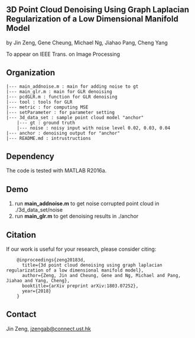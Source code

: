 ## 3D Point Cloud Denoising Using Graph Laplacian Regularization of a Low Dimensional Manifold Model

by Jin Zeng, Gene Cheung, Michael Ng, Jiahao Pang, Cheng Yang

To appear on IEEE Trans. on Image Processing

## Organization
	|--- main_addnoise.m : main for adding noise to gt
	|--- main_glr.m : main for GLR denoising
	|--- pcdGLR.m : function for GLR denoising
	|--- tool : tools for GLR
	|--- metric : for computing MSE
	|--- setParameter : for parameter setting
	|--- 3d_data_set : sample point cloud model "anchor"
		|--- gt : ground truth
		|--- noise : noisy input with noise level 0.02, 0.03, 0.04
	|--- anchor : denoising output for "anchor"
	|--- README.md : intrustructions


## Dependency
The code is tested with MATLAB R2016a.

## Demo
1. run **main_addnoise.m** to get noise corrupted point cloud in ./3d_data_set/noise
2. run **main_glr.m** to get denoising results in ./anchor

## Citation
If our work is useful for your research, please consider citing:

        @inproceedings{zeng20183d,
          title={3d point cloud denoising using graph laplacian regularization of a low dimensional manifold model},
          author={Zeng, Jin and Cheung, Gene and Ng, Michael and Pang, Jiahao and Yang, Cheng},
          booktitle={arXiv preprint arXiv:1803.07252},
          year={2018}
        } 

## Contact 
Jin Zeng, jzengab@connect.ust.hk
